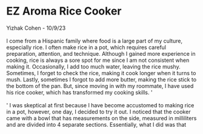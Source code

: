 # EZ Aroma Rice Cooker
Yizhak Cohen - 10/9/23
<br></br>
I come from a Hispanic family where food is a large part of my culture, especially rice. I often make rice in a pot, which requires careful preparation, attention, and technique. Although I gained more experience in cooking, rice is always a sore spot for me since I am not consistent when making it. Occasionally, I add too much water, leaving the rice mushy. Sometimes, I forget to check the rice, making it cook longer when it turns to mush. Lastly, sometimes I forgot to add more butter, making the rice stick to the bottom of the pan. But, since moving in with my roommate, I have used his rice cooker, which has transformed my cooking skills. 
'<br></br>'
I was skeptical at first because I have become accustomed to making rice in a pot, however, one day, I decided to try it out. I noticed that the cooker came with a bowl that has measurements on the side, measured in milliliters and are divided into 4 separate sections. Essentially, what I did was that 

